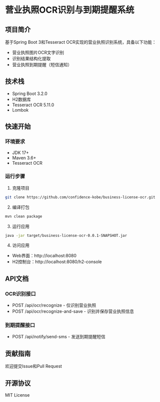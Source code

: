 # 营业执照OCR识别与到期提醒系统

## 项目简介
基于Spring Boot 3和Tesseract OCR实现的营业执照识别系统，具备以下功能：
- 营业执照图片OCR文字识别
- 识别结果结构化提取
- 营业执照到期提醒（短信通知）

## 技术栈
- Spring Boot 3.2.0
- H2数据库
- Tesseract OCR 5.11.0
- Lombok

## 快速开始

### 环境要求
- JDK 17+
- Maven 3.6+
- Tesseract OCR

### 运行步骤
1. 克隆项目
```bash
git clone https://github.com/confidence-kobe/business-license-ocr.git
```

2. 编译打包
```bash
mvn clean package
```

3. 运行应用
```bash
java -jar target/business-license-ocr-0.0.1-SNAPSHOT.jar
```

4. 访问应用
- Web界面：http://localhost:8080
- H2控制台：http://localhost:8080/h2-console

## API文档

### OCR识别接口
- POST /api/ocr/recognize - 仅识别营业执照
- POST /api/ocr/recognize-and-save - 识别并保存营业执照信息

### 到期提醒接口
- POST /api/notify/send-sms - 发送到期提醒短信

## 贡献指南
欢迎提交Issue和Pull Request

## 开源协议
MIT License